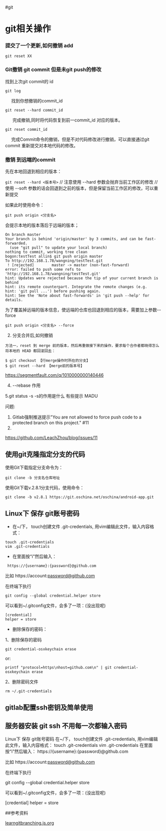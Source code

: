 #git 

# git相关操作


###  提交了一个更新,如何撤销 add

`git reset XX`
### Git撤销 git commit 但是未git push的修改
找到上次git commit的 id

` git log  `

     找到你想撤销的commit_id

 `git reset --hard commit_id`

      完成撤销,同时将代码恢复到前一commit_id 对应的版本。

`git reset commit_id `

     完成Commit命令的撤销，但是不对代码修改进行撤销，可以直接通过git commit 重新提交对本地代码的修改。


### 撤销 到远端的commit
先在本地回退到相应的版本：

`git reset --hard <版本号>`
// 注意使用 --hard 参数会抛弃当前工作区的修改
// 使用 --soft 参数的话会回退到之前的版本，但是保留当前工作区的修改，可以重新提交

如果此时使用命令：

`git push origin <分支名>`

会提示本地的版本落后于远端的版本；

```
On branch master
Your branch is behind 'origin/master' by 3 commits, and can be fast-forwarded.
  (use "git pull" to update your local branch)
nothing to commit, working tree clean
bogon:testTest allin$ git push origin master
To http://192.168.1.78/wangning/testTest.git
 ! [rejected]        master -> master (non-fast-forward)
error: failed to push some refs to 'http://192.168.1.78/wangning/testTest.git'
hint: Updates were rejected because the tip of your current branch is behind
hint: its remote counterpart. Integrate the remote changes (e.g.
hint: 'git pull ...') before pushing again.
hint: See the 'Note about fast-forwards' in 'git push --help' for details.

```

为了覆盖掉远端的版本信息，使远端的仓库也回退到相应的版本，需要加上参数--force

`git push origin <分支名> --force`


2. 分支合并后,如何撤销

```
方法一，reset 到 merge 前的版本，然后再重做接下来的操作，要求每个合作者都晓得怎么将本地的 HEAD 都回滚回去：

$ git checkout 【行merge操作时所在的分支】
$ git reset --hard 【merge前的版本号】
```
https://segmentfault.com/q/1010000000140446

4. --rebase 作用



5.git status -s -s的作用是什么  有些提示 MADU




问题:
1. Gitlab强制推送提示"You are not allowed to force push code to a protected branch on this project." #11
2. 
https://github.com/LeachZhou/blog/issues/11


## 使用git克隆指定分支的代码
使用Git下载指定分支命令为：

`git clone -b 分支名仓库地址 `

使用Git下载v.2.8.1分支代码，使用命令：

`git clone -b v2.8.1 https://git.oschina.net/oschina/android-app.git`

## Linux下 保存 git账号密码
- 在~/下， touch创建文件 .git-credentials, 用vim编辑此文件，输入内容格式：

```
touch .git-credentials
vim .git-credentials
```
- 在里面按“i”然后输入：

` https://{username}:{password}@github.com`

比如 https://account:password@github.com

在终端下执行

`git config --global credential.helper store`

可以看到~/.gitconfig文件，会多了一项：(没出现呢)

```
[credential] 
helper = store
``` 
- 删除保存的密码：

1、删除保存的密码

`git credential-osxkeychain erase`

or:

`printf "protocol=https\nhost=github.com\n" | git credential-osxkeychain erase`

2、删除密码文件

`rm ~/.git-credentials`

## gitlab配置ssh密钥及简单使用


## 服务器安装 git ssh 不用每一次都输入密码  
Linux下 保存 git账号密码
在~/下， touch创建文件 .git-credentials, 用vim编辑此文件，输入内容格式：
touch .git-credentials
vim .git-credentials
在里面按“i”然后输入：
https://{username}:{password}@github.com

比如 https://account:password@github.com

在终端下执行

git config --global credential.helper store

可以看到~/.gitconfig文件，会多了一项：(没出现呢)

[credential] 
helper = store


##参考资料

[learngitbranching.js.org](http://learngitbranching.js.org/?demo)